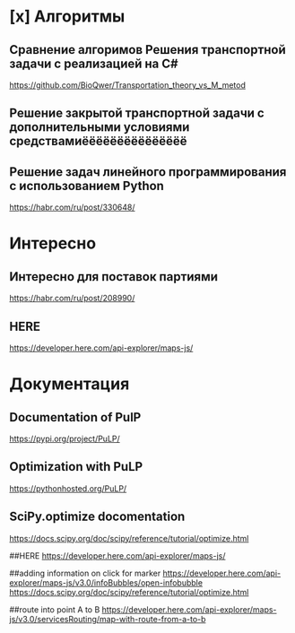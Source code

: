 

# [x] Алгоритмы

## Сравнение алгоримов Решения транспортной задачи c реализацией на C#
https://github.com/BioQwer/Transportation_theory_vs_M_metod

## Решение закрытой транспортной задачи с дополнительными условиями средствамиёёёёёёёёёёёёёёё

## Решение задач линейного программирования с использованием Python
https://habr.com/ru/post/330648/

# Интересно

## Интересно для поставок партиями
https://habr.com/ru/post/208990/

## HERE
https://developer.here.com/api-explorer/maps-js/


# Документация

## Documentation of PulP
https://pypi.org/project/PuLP/

## Optimization with PuLP
https://pythonhosted.org/PuLP/

## SciPy.optimize docomentation
https://docs.scipy.org/doc/scipy/reference/tutorial/optimize.html

##HERE
https://developer.here.com/api-explorer/maps-js/

##adding information on click for marker
https://developer.here.com/api-explorer/maps-js/v3.0/infoBubbles/open-infobubble
https://docs.scipy.org/doc/scipy/reference/tutorial/optimize.html

##route into point A to B
https://developer.here.com/api-explorer/maps-js/v3.0/servicesRouting/map-with-route-from-a-to-b